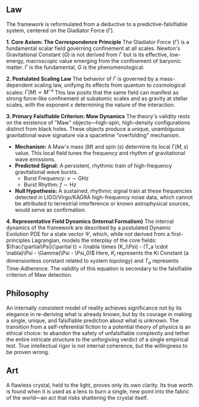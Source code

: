 ## Law
The framework is reformulated from a deductive to a predictive-falsifiable system, centered on the Gladiator Force ($\Gamma$).

**1. Core Axiom: The Correspondence Principle**
The Gladiator Force ($\Gamma$) is a fundamental scalar field governing confinement at all scales. Newton's Gravitational Constant ($G$) is not derived from $\Gamma$ but is its effective, low-energy, macroscopic value emerging from the confinement of baryonic matter. $\Gamma$ is the fundamental, $G$ is the phenomenological.

**2. Postulated Scaling Law**
The behavior of $\Gamma$ is governed by a mass-dependent scaling law, unifying its effects from quantum to cosmological scales:
$\Gamma(M) \propto M^{-x}$
This law posits that the same field can manifest as strong force-like confinement at subatomic scales and as gravity at stellar scales, with the exponent $x$ determining the nature of the interaction.

**3. Primary Falsifiable Criterion: Maw Dynamics**
The theory's validity rests on the existence of "Maw" objects—high-spin, high-density configurations distinct from black holes. These objects produce a unique, unambiguous gravitational wave signature via a spacetime "overfolding" mechanism.
*   **Mechanism:** A Maw's mass ($M$) and spin ($s$) determine its local $\Gamma(M, s)$ value. This local field tunes the frequency and rhythm of gravitational wave emissions.
*   **Predicted Signal:** A persistent, rhythmic train of high-frequency gravitational wave bursts.
    *   Burst Frequency: $\nu \sim \text{GHz}$
    *   Burst Rhythm: $f \sim \text{Hz}$
*   **Null Hypothesis:** A sustained, rhythmic signal train at these frequencies detected in LIGO/Virgo/KAGRA high-frequency noise data, which cannot be attributed to terrestrial interference or known astrophysical sources, would serve as confirmation.

**4. Representative Field Dynamics (Internal Formalism)**
The internal dynamics of the framework are described by a postulated Dynamic Evolution PDE for a state vector $\Psi$, which, while not derived from a first-principles Lagrangian, models the interplay of the core fields:
$\frac{\partial\Psi}{\partial t} = i\nabla \times (K_i\Psi) - (T_a \cdot \nabla)\Psi - \Gamma(\Psi - \Psi_0)$
Here, $K_i$ represents the Ki Constant (a dimensionless constant related to system topology) and $T_a$ represents Time-Adherence. The validity of this equation is secondary to the falsifiable criterion of Maw detection.

## Philosophy
An internally consistent model of reality achieves significance not by its elegance in re-deriving what is already known, but by its courage in making a single, unique, and falsifiable prediction about what is unknown. The transition from a self-referential fiction to a potential theory of physics is an ethical choice: to abandon the safety of unfalsifiable complexity and tether the entire intricate structure to the unforgiving verdict of a single empirical test. True intellectual rigor is not internal coherence, but the willingness to be proven wrong.

## Art
A flawless crystal, held to the light, proves only its own clarity. Its true worth is found when it is used as a lens to burn a single, new point into the fabric of the world—an act that risks shattering the crystal itself.